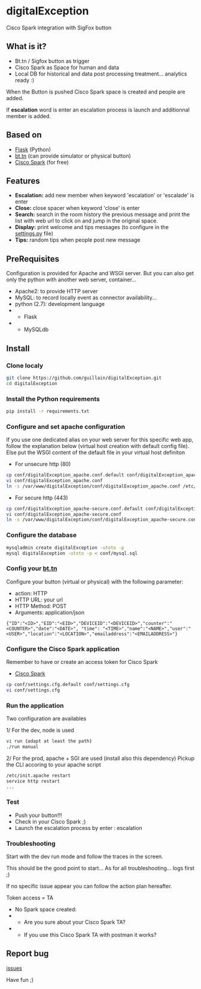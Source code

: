 # digitalException
Cisco Spark integration with SigFox button

## What is it?
* Bt.tn / Sigfox button as trigger
* Cisco Spark as Space for human and data
* Local DB for historical and data post processing treatment... analytics ready :)

When the Button is pushed Cisco Spark space is created and people are added.

If **escalation** word is enter an escalation process is launch and additionnal member is added.

## Based on
* [Flask](http://flask.pocoo.org/) (Python)
* [bt.tn](https://my.bt.tn) (can provide simulator or physical button)
* [Cisco Spark](https://web.ciscospark.com) (for free)

## Features
* **Escalation:** add new member when keyword 'escalation' or 'escalade' is enter
* **Close:** close spacer when keyword 'close' is enter
* **Search:** search in the room history the previous message and print the list with web url to click on and jump in the original space.
* **Display:** print welcome and tips messages (to configure in the [settings.py](settings.py) file)
* **Tips:** random tips when people post new message

## PreRequisites
Configuration is provided for Apache and WSGI server.
But you can also get only the python with another web server, container...
* Apache2: to provide HTTP server
* MySQL: to record locally event as connector availability...
* python (2.7): development language
* * Flask
* * MySQLdb

## Install

### Clone localy
```bash
git clone https://github.com/guillain/digitalException.git
cd digitalException
```

### Install the Python requirements
```bash
pip install -r requirements.txt
```

### Configure and set apache configuration
If you use one dedicated alias on your web server for this specific web app, follow the explanation below (virtual host creation with default config file).
Else put the WSGI content of the default file in your virtual host definiton

* For unsecure http (80)
```bash
cp conf/digitalException_apache.conf.default conf/digitalException_apache.conf
vi conf/digitalException_apache.conf 
ln -s /var/www/digitalException/conf/digitalException_apache.conf /etc/apache2/conf-enabled/digitalException_apache.conf
```

* For secure http (443)
```bash
cp conf/digitalException_apache-secure.conf.default conf/digitalException_apache_secure.conf
vi conf/digitalException_apache-secure.conf 
ln -s /var/www/digitalException/conf/digitalException_apache-secure.conf /etc/apache2/conf-enabled/digitalException_apache-secure.conf
```

### Configure the database
```bash
mysqladmin create digitalException -utoto -p
mysql digitalException -utoto -p < conf/mysql.sql
```

### Config your [bt.tn](https://my.bt.tn/home)
Configure your button (virtual or physical) with the following parameter:
* action: HTTP
* HTTP URL: your url
* HTTP Method: POST
* Arguments: application/json
```
{"ID":"<ID>","EID":"<EID>","DEVICEID":"<DEVICEID>","counter":"<COUNTER>","date":"<DATE>", "time": "<TIME>","name":"<NAME>","user":"<USER>","location":"<LOCATION>","emailaddress":"<EMAILADDRESS>"}
```

### Configure the Cisco Spark application
Remember to have or create an access token for Cisco Spark
* [Cisco Spark](http://developper.ciscospark.com) 
```bash
cp conf/settings.cfg.default conf/settings.cfg
vi conf/settings.cfg
```

### Run the application
Two configuration are availables

1/ For the dev, node is used
```bash
vi run (adapt at least the path)
./run manual
```
2/ For the prod, apache + SGI are used (install also this dependency)
Pickup the CLI accoring to your apache script
```bash
/etc/init.apache restart 
service http restart
...
```

### Test
* Push your button!!!
* Check in your Cisco Spark ;)
* Launch the escalation process by enter : escalation

### Troubleshooting
Start with the dev run mode and follow the traces in the screen.

This should be the good point to start... As for all troubleshooting... logs first ;)

If no specific issue appear you can follow the action plan hereafter.

Token access = TA
* No Spark space created: 
* * Are you sure about your Cisco Spark TA?
* * If you use this Cisco Spark TA with postman it works?

## Report bug
[issues](issues)


Have fun ;)
